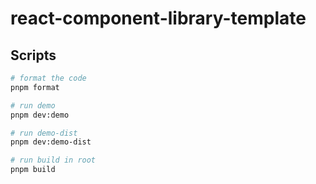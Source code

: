 # react-component-library-template

## Scripts

```bash
# format the code
pnpm format

# run demo
pnpm dev:demo

# run demo-dist
pnpm dev:demo-dist

# run build in root
pnpm build
```
